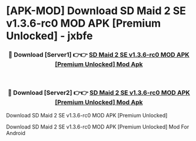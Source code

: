 # [APK-MOD] Download SD Maid 2 SE v1.3.6-rc0 MOD APK [Premium Unlocked] - jxbfe


<div align="center">
<h3>🔴 Download [Server1] 👉👉 <a href="https://apk-comot.site?title=SD_Maid_2_SE_v1.3.6-rc0_MOD_APK_[Premium_Unlocked]">SD Maid 2 SE v1.3.6-rc0 MOD APK [Premium Unlocked] Mod Apk</a></h3><br>
<h3>🔴 Download [Server2] 👉👉 <a href="https://apk-comot.site?title=SD_Maid_2_SE_v1.3.6-rc0_MOD_APK_[Premium_Unlocked]">SD Maid 2 SE v1.3.6-rc0 MOD APK [Premium Unlocked] Mod Apk</a></h3>
</div>



Download SD Maid 2 SE v1.3.6-rc0 MOD APK [Premium Unlocked] 

Download SD Maid 2 SE v1.3.6-rc0 MOD APK [Premium Unlocked] Mod For Android